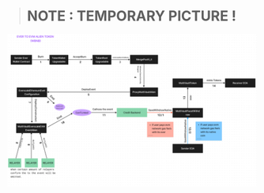 > # NOTE : TEMPORARY PICTURE !

![EVER-TO-EVM-ALIEN-TOKEN-WBNB](./3%20-%20EVER-TO-EVM-ALIEN-TOKEN-WBNB.png)
